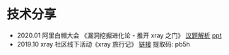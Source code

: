 # 技术分享

  - 2020.01 阿里白帽大会 《漏洞挖掘进化论 - 推开 xray 之门》 [议题解析](https://mp.weixin.qq.com/s/B00EKSGRwit2Kg8uNwcZpw) [ppt](https://files.alicdn.com/tpsservice/dae52ac33f6f3eb2f142ca7a150ec75c.pdf)
  - 2019.10 xray 社区线下活动《xray 旅行记》 [链接](https://pan.baidu.com/s/1_FRo9XPRIgtJvh_3lAz8WQ) 提取码: pb5h
 